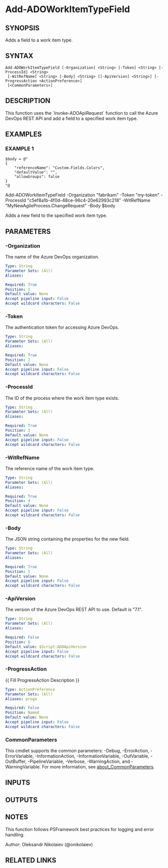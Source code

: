 ﻿---
external help file: ado.core-help.xml
Module Name: ado.core
online version: https://learn.microsoft.com/azure/devops/boards/queries/wiql-syntax
schema: 2.0.0
---

# Add-ADOWorkItemTypeField

## SYNOPSIS
Adds a field to a work item type.

## SYNTAX

```
Add-ADOWorkItemTypeField [-Organization] <String> [-Token] <String> [-ProcessId] <String>
 [-WitRefName] <String> [-Body] <String> [[-ApiVersion] <String>] [-ProgressAction <ActionPreference>]
 [<CommonParameters>]
```

## DESCRIPTION
This function uses the \`Invoke-ADOApiRequest\` function to call the Azure DevOps REST API and add a field to a specified work item type.

## EXAMPLES

### EXAMPLE 1
```
$body = @"
{
    "referenceName": "Custom.Fields.Colors",
    "defaultValue": "",
    "allowGroups": false
}
"@
```

Add-ADOWorkItemTypeField -Organization "fabrikam" -Token "my-token" -ProcessId "c5ef8a1b-4f0d-48ce-96c4-20e62993c218" -WitRefName "MyNewAgileProcess.ChangeRequest" -Body $body

Adds a new field to the specified work item type.

## PARAMETERS

### -Organization
The name of the Azure DevOps organization.

```yaml
Type: String
Parameter Sets: (All)
Aliases:

Required: True
Position: 1
Default value: None
Accept pipeline input: False
Accept wildcard characters: False
```

### -Token
The authentication token for accessing Azure DevOps.

```yaml
Type: String
Parameter Sets: (All)
Aliases:

Required: True
Position: 2
Default value: None
Accept pipeline input: False
Accept wildcard characters: False
```

### -ProcessId
The ID of the process where the work item type exists.

```yaml
Type: String
Parameter Sets: (All)
Aliases:

Required: True
Position: 3
Default value: None
Accept pipeline input: False
Accept wildcard characters: False
```

### -WitRefName
The reference name of the work item type.

```yaml
Type: String
Parameter Sets: (All)
Aliases:

Required: True
Position: 4
Default value: None
Accept pipeline input: False
Accept wildcard characters: False
```

### -Body
The JSON string containing the properties for the new field.

```yaml
Type: String
Parameter Sets: (All)
Aliases:

Required: True
Position: 5
Default value: None
Accept pipeline input: False
Accept wildcard characters: False
```

### -ApiVersion
The version of the Azure DevOps REST API to use.
Default is "7.1".

```yaml
Type: String
Parameter Sets: (All)
Aliases:

Required: False
Position: 6
Default value: $Script:ADOApiVersion
Accept pipeline input: False
Accept wildcard characters: False
```

### -ProgressAction
{{ Fill ProgressAction Description }}

```yaml
Type: ActionPreference
Parameter Sets: (All)
Aliases: proga

Required: False
Position: Named
Default value: None
Accept pipeline input: False
Accept wildcard characters: False
```

### CommonParameters
This cmdlet supports the common parameters: -Debug, -ErrorAction, -ErrorVariable, -InformationAction, -InformationVariable, -OutVariable, -OutBuffer, -PipelineVariable, -Verbose, -WarningAction, and -WarningVariable. For more information, see [about_CommonParameters](http://go.microsoft.com/fwlink/?LinkID=113216).

## INPUTS

## OUTPUTS

## NOTES
This function follows PSFramework best practices for logging and error handling.

Author: Oleksandr Nikolaiev (@onikolaiev)

## RELATED LINKS
